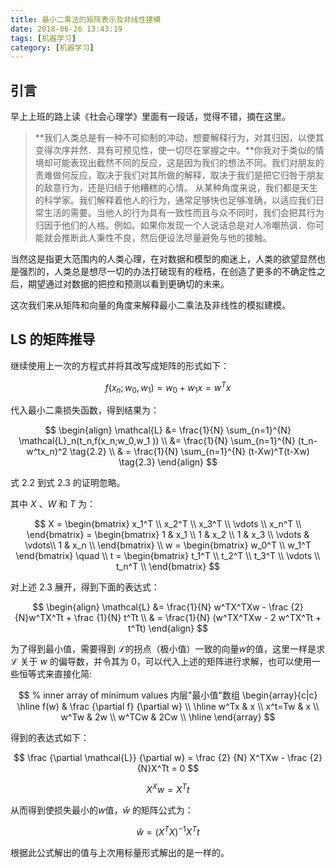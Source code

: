 ```yaml
---
title: 最小二乘法的矩阵表示及非线性建模
date: 2018-06-26 13:43:19
tags: [机器学习]
category: [机器学习]
---
```


## 引言
早上上班的路上读《社会心理学》里面有一段话，觉得不错，摘在这里。

> **我们人类总是有一种不可抑制的冲动，想要解释行为，对其归因，以使其变得次序井然．具有可预见性，使一切尽在掌握之中。**你我对于类似的情境却可能表现出截然不同的反应，这是因为我们的想法不同。我们对朋友的责难做何反应，取决于我们对其所做的解释，取决于我们是把它归咎于朋友的敌意行为，还是归结于他糟糕的心情。
> 从某种角度来说，我们都是天生的科学家。我们解释着他人的行为，通常足够快也足够准确，以适应我们日常生活的需要。当他人的行为具有一致性而且与众不同时，我们会把其行为归因于他们的人格。例如。如果你发现一个人说话总是对人冷嘲热讽．你可能就会推断此人秉性不良，然后便设法尽量避免与他的接触。

当然这是指更大范围内的人类心理，在对数据和模型的痴迷上，人类的欲望显然也是强烈的，人类总是想尽一切的办法打破现有的桎梏，在创造了更多的不确定性之后，期望通过对数据的把控和预测以看到更确切的未来。

这次我们来从矩阵和向量的角度来解释最小二乘法及非线性的模拟建模。

## LS 的矩阵推导
继续使用上一次的方程式并将其改写成矩阵的形式如下：


$$
f(x_n;w_0,w_1) = w_0 + w_1x = w^Tx \tag{2.1}
$$

代入最小二乘损失函数，得到结果为：

$$
\begin{align}
\mathcal{L} &= \frac{1}{N} \sum_{n=1}^{N} \mathcal{L}_n(t_n,f(x_n;w_0,w_1 )) \\
&= \frac{1}{N} \sum_{n=1}^{N} (t_n-w^tx_n)^2 \tag{2.2} \\
& = \frac{1}{N} \sum_{n=1}^{N} (t-Xw)^T(t-Xw) \tag{2.3}
\end{align}
$$

式 2.2 到式 2.3 的证明忽略。

其中 $X$ 、$W$ 和 $T$ 为：

$$
 X = \begin{bmatrix} x_1^T  \\ x_2^T  \\ x_3^T   \\ \vdots \\  x_n^T  \\ \end{bmatrix} =  \begin{bmatrix} 1 & x_1  \\ 1 &  x_2 \\ 1 & x_3  \\ \vdots & \vdots\\ 1 & x_n  \\ \end{bmatrix} \\
 w = \begin{bmatrix} w_0^T  \\ w_1^T \end{bmatrix} \quad \\
 t = \begin{bmatrix} t_1^T  \\ t_2^T  \\ t_3^T   \\ \vdots \\  t_n^T  \\ \end{bmatrix}
$$

对上述 2.3 展开，得到下面的表达式：

$$
\begin{align}
\mathcal{L} &= \frac{1}{N} w^TX^TXw - \frac {2} {N}w^TX^Tt + \frac {1}{N} t^Tt \\
& = \frac{1}{N} (w^TX^TXw - 2 w^TX^Tt + t^Tt)
\end{align}
$$

为了得到最小值，需要得到 $\mathcal{L}$的拐点（极小值）一致的向量$w$的值，这里一样是求 $\mathcal{L}$ 关于 $w$ 的偏导数，并令其为 0，可以代入上述的矩阵进行求解，也可以使用一些恒等式来直接化简:

$$
% inner array of minimum values 内层"最小值"数组
\begin{array}{c|c}
\hline
f(w) & 
\frac {\partial f} {\partial w} \\
\hline
w^Tx & x \\
x^t=Tw & x \\
w^Tw & 2w \\
w^TCw & 2Cw \\
\hline
\end{array}
$$

得到的表达式如下：

$$
\frac {\partial \mathcal{L}} {\partial w} = \frac {2} {N} X^TXw - \frac {2} {N}X^Tt = 0 
$$

$$
X^Xw = X^Tt \tag{2.4}
$$

从而得到使损失最小的$w$值，$\hat w$ 的矩阵公式为：

$$
\hat w = (X^TX)^{-1}X^Tt
$$

根据此公式解出的值与上次用标量形式解出的是一样的。




